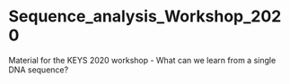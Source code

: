 # Sequence_analysis_Workshop_2020
Material for the KEYS 2020 workshop - What can we learn from a single DNA sequence?
